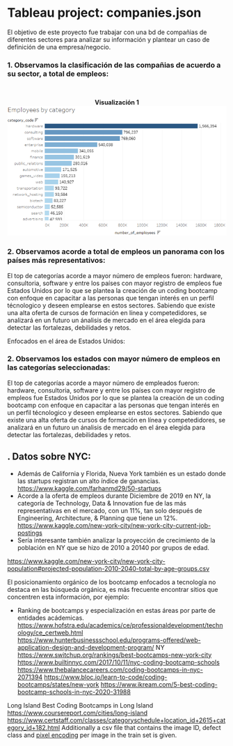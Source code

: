 # Tableau project: companies.json

El objetivo de este proyecto fue trabajar con una bd de compañias de diferentes sectores para analizar su información y plantear un caso de definición de una empresa/negocio.


### __1. Observamos la clasificación de las compañias de acuerdo a su sector, a total de empleos:__
​                                                            <center>__Visualización 1__</center>![Vi 1](./img/employees_by_category.png) 

### __2. Observamos acorde a total de empleos un panorama con los países más representativos:__

El top de categorías acorde a mayor número de empleos fueron: hardware, consultoria, software y entre los países con mayor registro de empleos fue Estados Unidos por lo que se plantea la creación de un coding bootcamp con enfoque en capacitar a las personas que tengan interés en un perfil técnologico y deseen emplearse en estos sectores.
Sabiendo que existe una alta oferta de cursos de formación en línea y competedidores, se analizará en un futuro un ánalisis de mercado en el área elegida para detectar las fortalezas, debilidades y retos.

Enfocados en el área de Estados Unidos:
### __2. Observamos los estados con mayor número de empleos en las categorías seleccionadas:__

El top de categorías acorde a mayor número de empleados fueron: hardware, consultoria, software y entre los países con mayor registro de empleos fue Estados Unidos por lo que se plantea la creación de un coding bootcamp con enfoque en capacitar a las personas que tengan interés en un perfil técnologico y deseen emplearse en estos sectores.
Sabiendo que existe una alta oferta de cursos de formación en línea y competedidores, se analizará en un futuro un ánalisis de mercado en el área elegida para detectar las fortalezas, debilidades y retos.

## __. Datos sobre NYC:__
- Además de California y Florida, Nueva York también es un estado donde las startups registran un alto índice de ganancias.
https://www.kaggle.com/farhanmd29/50-startups
- Acorde a la oferta de empleos durante Diciembre de 2019 en NY, la categoría de Technology, Data & Innovation fue de las más representativas en el mercado, con un 11%, tan solo después de Engineering, Architecture, & Planning que tiene un 12%.
https://www.kaggle.com/new-york-city/new-york-city-current-job-postings
- Sería interesante también analizar la proyección de crecimiento de la población en NY que se hizo de 2010 a 20140 por grupos de edad.

https://www.kaggle.com/new-york-city/new-york-city-population#projected-population-2010-2040-total-by-age-groups.csv


El posicionamiento orgánico de los bootcamp enfocados a tecnología no destaca en las búsqueda orgánica, es más frecuente encontrar sitios que concentren esta información, por ejemplo:
- Ranking de bootcamps y especialización en estas áreas por parte de entidades acádemicas.
https://www.hofstra.edu/academics/ce/professionaldevelopment/technology/ce_certweb.html
https://www.hunterbusinessschool.edu/programs-offered/web-application-design-and-development-program/
NY
https://www.switchup.org/rankings/best-bootcamps-new-york-city
https://www.builtinnyc.com/2017/10/11/nyc-coding-bootcamp-schools
https://www.thebalancecareers.com/coding-bootcamps-in-nyc-2071394
https://www.bloc.io/learn-to-code/coding-bootcamps/states/new-york
https://www.ikream.com/5-best-coding-bootcamp-schools-in-nyc-2020-31988

Long Island
Best Coding Bootcamps in Long Island
https://www.coursereport.com/cities/long-island
https://www.certstaff.com/classes/categoryschedule+location_id+2615+category_id+182.html
Additionally a csv file that contains the image ID, defect class and [pixel encoding](https://www.fileformat.info/mirror/egff/ch09_03.htm) per image in the train set is given.

